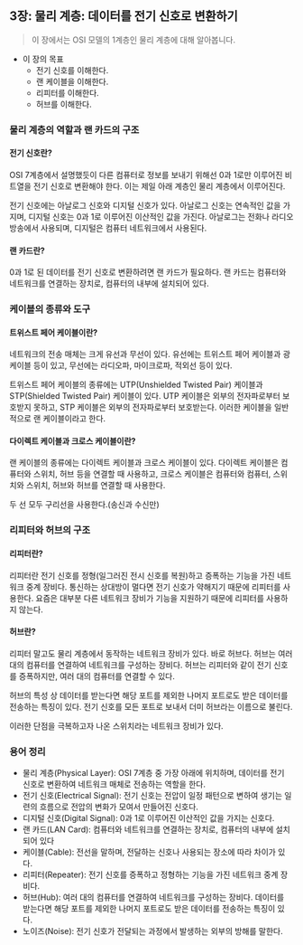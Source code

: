 ## 3장: 물리 계층: 데이터를 전기 신호로 변환하기

> 이 장에서는 OSI 모델의 1계층인 물리 계층에 대해 알아봅니다.

- 이 장의 목표
  - 전기 신호를 이해한다.
  - 랜 케이블을 이해한다.
  - 리피터를 이해한다.
  - 허브를 이해한다.

### 물리 계층의 역할과 랜 카드의 구조

#### 전기 신호란?

OSI 7계층에서 설명했듯이 다른 컴퓨터로 정보를 보내기 위해선 0과 1로만 이루어진 비트열을 전기 신호로 변환해야 한다. 이는 제일 아래 계층인 물리 계층에서 이루어진다.

전기 신호에는 아날로그 신호와 디지털 신호가 있다. 아날로그 신호는 연속적인 값을 가지며, 디지털 신호는 0과 1로 이루어진 이산적인 값을 가진다. 아날로그는 전화나 라디오 방송에서 사용되며, 디지털은 컴퓨터 네트워크에서 사용된다.

#### 랜 카드란?

0과 1로 된 데이터를 전기 신호로 변환하려면 랜 카드가 필요하다. 랜 카드는 컴퓨터와 네트워크를 연결하는 장치로, 컴퓨터의 내부에 설치되어 있다.

### 케이블의 종류와 도구

#### 트위스트 페어 케이블이란?

네트워크의 전송 매체는 크게 유선과 무선이 있다. 유선에는 트위스트 페어 케이블과 광케이블 등이 있고, 무선에는 라디오파, 마이크로파, 적외선 등이 있다.

트위스트 페어 케이블의 종류에는 UTP(Unshielded Twisted Pair) 케이블과 STP(Shielded Twisted Pair) 케이블이 있다. UTP 케이블은 외부의 전자파로부터 보호받지 못하고, STP 케이블은 외부의 전자파로부터 보호받는다. 이러한 케이블을 일반적으로 랜 케이블이라고 한다.

#### 다이렉트 케이블과 크로스 케이블이란?

랜 케이블의 종류에는 다이렉트 케이블과 크로스 케이블이 있다. 다이렉트 케이블은 컴퓨터와 스위치, 허브 등을 연결할 때 사용하고, 크로스 케이블은 컴퓨터와 컴퓨터, 스위치와 스위치, 허브와 허브를 연결할 때 사용한다.

두 선 모두 구리선을 사용한다.(송신과 수신만)

### 리피터와 허브의 구조

#### 리피터란?

리피터란 전기 신호를 정형(일그러진 전시 신호를 복원)하고 증폭하는 기능을 가진 네트워크 중계 장비다. 통신하는 상대방이 멀다면 전기 신호가 약해지기 때문에 리피터를 사용한다. 요즘은 대부분 다른 네트워크 장비가 기능을 지원하기 때문에 리피터를 사용하지 않는다.

#### 허브란?

리피터 말고도 물리 계층에서 동작하는 네트워크 장비가 있다. 바로 허브다. 허브는 여러 대의 컴퓨터를 연결하여 네트워크를 구성하는 장비다. 허브는 리피터와 같이 전기 신호를 증폭하지만, 여러 대의 컴퓨터를 연결할 수 있다.

허브의 특성 상 데이터를 받는다면 해당 포트를 제외한 나머지 포트로도 받은 데이터를 전송하는 특징이 있다. 전기 신호를 모든 포트로 보내서 더미 허브라는 이름으로 불린다.

이러한 단점을 극복하고자 나온 스위치라는 네트워크 장비가 있다.

### 용어 정리

- 물리 계층(Physical Layer): OSI 7계층 중 가장 아래에 위치하며, 데이터를 전기 신호로 변환하여 네트워크 매체로 전송하는 역할을 한다.
- 전기 신호(Electrical Signal): 전기 신호는 전압이 일정 패턴으로 변하여 생기는 일련의 흐름으로 전압의 변화가 모여서 만들어진 신호다.
- 디지털 신호(Digital Signal): 0과 1로 이루어진 이산적인 값을 가지는 신호다.
- 랜 카드(LAN Card): 컴퓨터와 네트워크를 연결하는 장치로, 컴퓨터의 내부에 설치되어 있다
- 케이블(Cable): 전선을 말하며, 전달하는 신호나 사용되는 장소에 따라 차이가 있다.
- 리피터(Repeater): 전기 신호를 증폭하고 정형하는 기능을 가진 네트워크 중계 장비다.
- 허브(Hub): 여러 대의 컴퓨터를 연결하여 네트워크를 구성하는 장비다. 데이터를 받는다면 해당 포트를 제외한 나머지 포트로도 받은 데이터를 전송하는 특징이 있다.
- 노이즈(Noise): 전기 신호가 전달되는 과정에서 발생하는 외부의 방해를 말한다.
